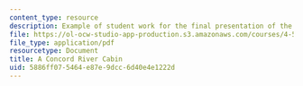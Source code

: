 ```yaml
---
content_type: resource
description: Example of student work for the final presentation of the course.
file: https://ol-ocw-studio-app-production.s3.amazonaws.com/courses/4-500-introduction-to-design-computing-fall-2008/5886ff075464e87e9dcc6d40e4e1222d_final_8.pdf
file_type: application/pdf
resourcetype: Document
title: A Concord River Cabin
uid: 5886ff07-5464-e87e-9dcc-6d40e4e1222d
---
```

